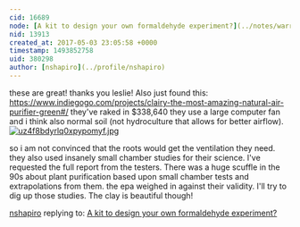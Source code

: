 ```yaml
---
cid: 16689
node: [A kit to design your own formaldehyde experiment?](../notes/warren/02-09-2017/a-kit-to-design-your-own-formaldehyde-experiment)
nid: 13913
created_at: 2017-05-03 23:05:58 +0000
timestamp: 1493852758
uid: 380298
author: [nshapiro](../profile/nshapiro)
---
```


these are great! thanks you leslie! Also just found this: https://www.indiegogo.com/projects/clairy-the-most-amazing-natural-air-purifier-green#/ they've raked in $338,640 they use a large computer fan and i think also normal soil (not hydroculture that allows for better airflow). 
[![uz4f8bdyrlq0xpypomyf.jpg](https://publiclab.org/system/images/photos/000/020/367/large/uz4f8bdyrlq0xpypomyf.jpg)](https://publiclab.org/system/images/photos/000/020/367/original/uz4f8bdyrlq0xpypomyf.jpg)

so i am not convinced that the roots would get the ventilation they need. they also used insanely small chamber studies for their science. I've requested the full report from the testers. There was a huge scuffle in the 90s about plant purification based upon small chamber tests and extrapolations from them. the epa weighed in against their validity. I'll try to dig up those studies. The clay is beautiful though!  



[nshapiro](../profile/nshapiro) replying to: [A kit to design your own formaldehyde experiment?](../notes/warren/02-09-2017/a-kit-to-design-your-own-formaldehyde-experiment)


